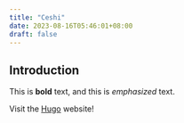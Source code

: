 ```yaml
---
title: "Ceshi"
date: 2023-08-16T05:46:01+08:00
draft: false
---
```


## Introduction

This is **bold** text, and this is *emphasized* text.

Visit the [Hugo](https://gohugo.io) website!